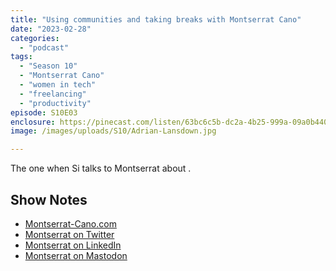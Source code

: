 ```yaml
---
title: "Using communities and taking breaks with Montserrat Cano"
date: "2023-02-28"
categories: 
  - "podcast"
tags: 
  - "Season 10"
  - "Montserrat Cano"
  - "women in tech"
  - "freelancing"
  - "productivity"
episode: S10E03
enclosure: https://pinecast.com/listen/63bc6c5b-dc2a-4b25-999a-09a0b4407b14.mp3
image: /images/uploads/S10/Adrian-Lansdown.jpg

---
```


The one when Si talks to Montserrat about . 

## Show Notes

- [Montserrat-Cano.com](https://www.montserrat-cano.com/)
- [Montserrat on Twitter](https://twitter.com/montsecano)
- [Montserrat on LinkedIn](https://www.linkedin.com/in/montsecano-senior-digital-marketer)
- [Montserrat on Mastodon](https://seocommunity.social/‪@MontseCano‬)
